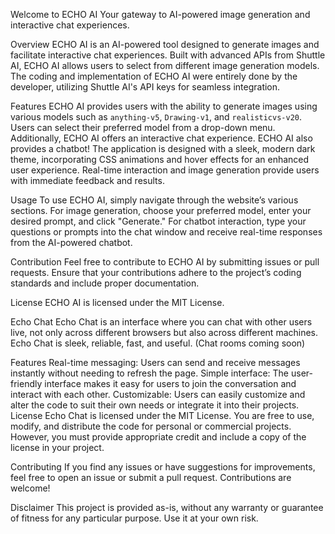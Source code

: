 Welcome to ECHO AI
Your gateway to AI-powered image generation and interactive chat experiences.

Overview
ECHO AI is an AI-powered tool designed to generate images and facilitate interactive chat experiences. Built with advanced APIs from Shuttle AI, ECHO AI allows users to select from different image generation models. The coding and implementation of ECHO AI were entirely done by the developer, utilizing Shuttle AI's API keys for seamless integration.

Features
ECHO AI provides users with the ability to generate images using various models such as `anything-v5`, `Drawing-v1`, and `realisticvs-v20`. Users can select their preferred model from a drop-down menu. Additionally, ECHO AI offers an interactive chat experience. ECHO AI also provides a chatbot! The application is designed with a sleek, modern dark theme, incorporating CSS animations and hover effects for an enhanced user experience. Real-time interaction and image generation provide users with immediate feedback and results.

Usage
To use ECHO AI, simply navigate through the website’s various sections. For image generation, choose your preferred model, enter your desired prompt, and click "Generate." For chatbot interaction, type your questions or prompts into the chat window and receive real-time responses from the AI-powered chatbot.

Contribution
Feel free to contribute to ECHO AI by submitting issues or pull requests. Ensure that your contributions adhere to the project’s coding standards and include proper documentation.

License
ECHO AI is licensed under the MIT License.

Echo Chat
Echo Chat is an interface where you can chat with other users live, not only across different browsers but also across different machines. Echo Chat is sleek, reliable, fast, and useful. (Chat rooms coming soon)

Features
Real-time messaging: Users can send and receive messages instantly without needing to refresh the page.
Simple interface: The user-friendly interface makes it easy for users to join the conversation and interact with each other.
Customizable: Users can easily customize and alter the code to suit their own needs or integrate it into their projects.
License
Echo Chat is licensed under the MIT License. You are free to use, modify, and distribute the code for personal or commercial projects. However, you must provide appropriate credit and include a copy of the license in your project.

Contributing
If you find any issues or have suggestions for improvements, feel free to open an issue or submit a pull request. Contributions are welcome!

Disclaimer
This project is provided as-is, without any warranty or guarantee of fitness for any particular purpose. Use it at your own risk.
